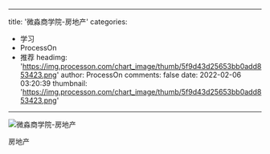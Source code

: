 
---
title: '微淼商学院-房地产'
categories: 
 - 学习
 - ProcessOn
 - 推荐
headimg: 'https://img.processon.com/chart_image/thumb/5f9d43d25653bb0add853423.png'
author: ProcessOn
comments: false
date: 2022-02-06 03:20:39
thumbnail: 'https://img.processon.com/chart_image/thumb/5f9d43d25653bb0add853423.png'
---

<div>   
<img class="thumb" alt="微淼商学院-房地产" src="https://img.processon.com/chart_image/thumb/5f9d43d25653bb0add853423.png" referrerpolicy="no-referrer">
<p>房地产</p>  
</div>
            